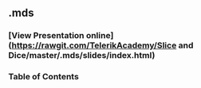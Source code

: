 ## .mds
### [View Presentation online](https://rawgit.com/TelerikAcademy/Slice and Dice/master/.mds/slides/index.html)
### Table of Contents

